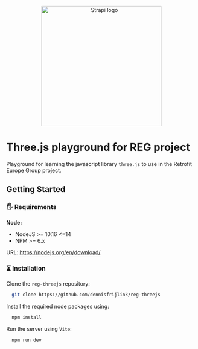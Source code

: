 <p align="center">
  <a href="https://retrofiteuropegroup.com/">
    <img src="https://retrofiteuropegroup.com/_nuxt/img/logo.147d6f6.png" width="318px" alt="Strapi logo" />
  </a>
</p>
    
# Three.js playground for REG project

Playground for learning the javascript library `three.js` to use in the Retrofit Europe Group project.


## Getting Started

### 🖐 Requirements
**Node:**

- NodeJS >= 10.16 <=14
- NPM >= 6.x

URL: https://nodejs.org/en/download/


### ⏳ Installation
Clone the `reg-threejs` repository:

```bash
  git clone https://github.com/dennisfrijlink/reg-threejs
```

Install the required node packages using:
```bash
  npm install
```

Run the server using `Vite`:
```bash
  npm run dev
```